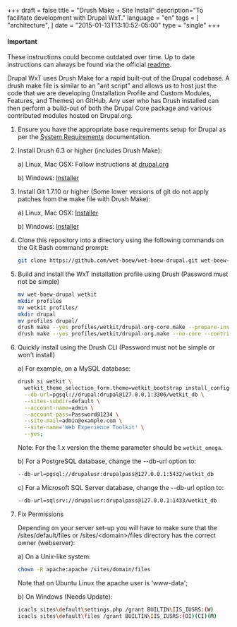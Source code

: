 +++
draft = false
title = "Drush Make + Site Install"
description="To facilitate development with Drupal WxT."
language = "en"
tags = [
    "architecture",
]
date = "2015-01-13T13:10:52-05:00"
type = "single"
+++

<div class="alert alert-info">
  <h4>Important</h4>
  <p>These instructions could become outdated over time. Up to date instructions can always be found via the official <a href="https://github.com/wet-boew/wet-boew-drupal/blob/7.x-4.x/README.md">readme</a>.</p>
</div>

Drupal WxT uses Drush Make for a rapid built-out of the Drupal codebase. A drush make file is similar to an "ant script" and allows us to host just the code that we are developing (Installation Profile and Custom Modules, Features, and Themes) on GitHub. Any user who has Drush installed can then perform a build-out of both the Drupal Core package and various contributed modules hosted on Drupal.org.

1. Ensure you have the appropriate base requirements setup for Drupal as per the [System Requirements][system_requirements] documentation.

2. Install Drush 6.3 or higher (includes Drush Make):

    a) Linux, Mac OSX: Follow instructions at [drupal.org][drush_server_install]

    b) Windows: [Installer][drush_win_install]

3. Install Git 1.7.10 or higher (Some lower versions of git do not apply patches from the make file with Drush Make):

    a) Linux, Mac OSX: [Installer][git_osx_install]

    b) Windows: [Installer][git_win_install]

4. Clone this repository into a directory using the following commands on the Git Bash command prompt:

    ``` bash
    git clone https://github.com/wet-boew/wet-boew-drupal.git wet-boew-drupal
    ```

5. Build  and install the WxT installation profile using Drush (Password must not be simple)

    ``` bash
    mv wet-boew-drupal wetkit
    mkdir profiles
    mv wetkit profiles/
    mkdir drupal
    mv profiles drupal/
    drush make --yes profiles/wetkit/drupal-org-core.make --prepare-install
    drush make --yes profiles/wetkit/drupal-org.make --no-core --contrib-destination=profiles/wetkit
    ```

6. Quickly install using the Drush CLI (Password must not be simple or won't install)

    a) For example, on a MySQL database:

    ``` bash
    drush si wetkit \
      wetkit_theme_selection_form.theme=wetkit_bootstrap install_configure_form.demo_content=TRUE \
      --db-url=pgsql://drupal:drupal@127.0.0.1:3306/wetkit_db \
      --sites-subdir=default \
      --account-name=admin \
      --account-pass=Password@1234 \
      --site-mail=admin@example.com \
      --site-name='Web Experience Toolkit' \
      --yes;
    ```

    Note: For the 1.x version the theme parameter should be `wetkit_omega`.

    b) For a PostgreSQL database, change the --db-url option to:

    ``` bash
    --db-url=pgsql://drupalusr:drupalpass@127.0.0.1:5432/wetkit_db
    ```

    c) For a Microsoft SQL Server database, change the --db-url option to:

    ``` bash
    --db-url=sqlsrv://drupalusr:drupalpass@127.0.0.1:1433/wetkit_db
    ```

7. Fix Permissions

    Depending on your server set-up you will have to make sure that the /sites/default/files or /sites/&lt;domain&gt;/files directory has the correct owner (webserver):

    a) On a Unix-like system:

    ``` bash
    chown -R apache:apache /sites/domain/files
    ```
    Note that on Ubuntu Linux the apache user is 'www-data';

    b) On Windows (Needs Update):

    ``` bash
    icacls sites\default\settings.php /grant BUILTIN\IIS_IUSRS:(W)
    icacls sites\default\files /grant BUILTIN\IIS_IUSRS:(OI)(CI)(M)
    ```

<!-- Links Referenced -->

[drush_server_install]:         http://drupal.org/node/477684
[drush_win_install]:            http://drush.ws/drush_windows_installer
[git_osx_install]:              http://code.google.com/p/git-osx-installer
[git_win_install]:              http://msysgit.github.com
[readme]:                       https://github.com/wet-boew/wet-boew-drupal/blob/7.x-4.x/README.md
[system_requirements]:          /architecture/system-requirements
[wxt]:                          http://drupal.org/project/wetkit
